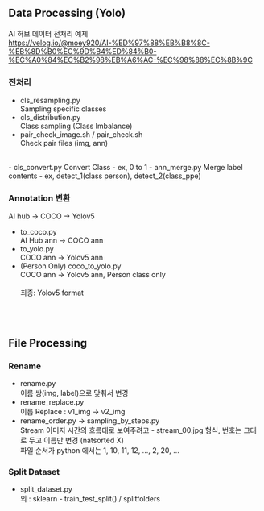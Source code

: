 ## Data Processing (Yolo)  
AI 허브 데이터 전처리 예제  
https://velog.io/@moey920/AI-%ED%97%88%EB%B8%8C-%EB%8D%B0%EC%9D%B4%ED%84%B0-%EC%A0%84%EC%B2%98%EB%A6%AC-%EC%98%88%EC%8B%9C 
<br/>

### 전처리
- cls_resampling.py  
  Sampling specific classes
- cls_distribution.py  
  Class sampling (Class Imbalance)
- pair_check_image.sh / pair_check.sh  
  Check pair files (img, ann)  
<br/>
- cls_convert.py  
  Convert Class - ex, 0 to 1 
- ann_merge.py  
  Merge label contents - ex, detect_1(class person), detect_2(class_ppe)
<br/>

### Annotation 변환  
AI hub -> COCO -> Yolov5
- to_coco.py  
  AI Hub ann -> COCO ann
- to_yolo.py  
  COCO ann -> Yolov5 ann
- (Person Only) coco_to_yolo.py  
  COCO ann -> Yolov5 ann, Person class only  
  <br/>
최종: Yolov5 format
<br/>
<br/>


## File Processing
### Rename
-  rename.py   
이름 쌍(img, label)으로 맞춰서 변경
- rename_replace.py  
이름 Replace : v1_img -> v2_img
- rename_order.py -> sampling_by_steps.py  
Stream 이미지 시간의 흐름대로 보여주려고 - stream_00.jpg 형식, 번호는 그대로 두고 이름만 변경 (natsorted X)  
파일 순서가 python 에서는 1, 10, 11, 12, ..., 2, 20, ...  
 
### Split Dataset
- split_dataset.py    
  외 : sklearn - train_test_split() / splitfolders